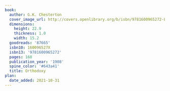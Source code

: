 ```yaml
---
book:
  author: G.K. Chesterton
  cover_image_url: http://covers.openlibrary.org/b/isbn/9781600965272-L.jpg
  dimensions:
    height: 22.9
    thickness: 1.0
    width: 15.2
  goodreads: '87665'
  isbn10: 160096527X
  isbn13: '9781600965272'
  pages: 168
  publication_year: '1908'
  spine_color: '#643a41'
  title: Orthodoxy
plan:
  date_added: 2021-10-31
---
```

